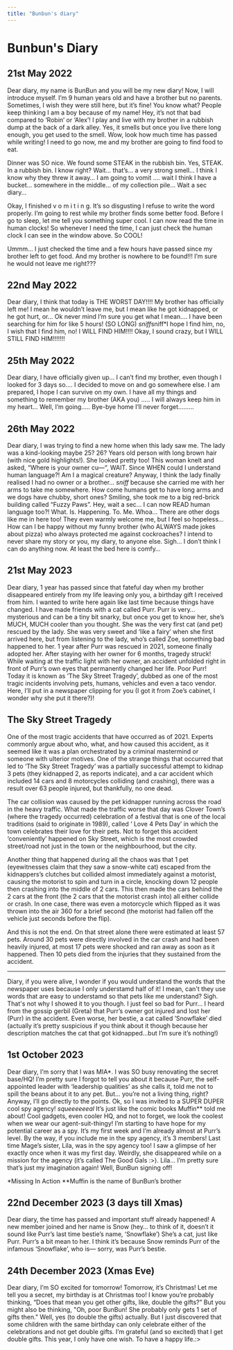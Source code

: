 ```yaml
---
title: "Bunbun's diary"
---
```


# Bunbun's Diary

## 21st May 2022
Dear diary, my name is BunBun and you will be my new diary! Now, I will introduce myself. I’m 9 human years old and have a brother but no parents. Sometimes, I wish they were still here, but it’s fine! You know what? People keep thinking I am a boy because of my name! Hey, it’s not that bad compared to ‘Robin’ or ‘Alex’! I play and live with my brother in a rubbish dump at the back of a dark alley. Yes, it smells but once you live there long enough, you get used to the smell. Wow, look how much time has passed while writing! I need to go now, me and my brother are going to find food to eat. 

Dinner was SO nice. We found some STEAK in the rubbish bin. Yes, STEAK. In a rubbish bin. I know right? Wait… that’s… a very strong smell… 
I think I know why they threw it away… I am going to vomit .... wait I think I have a bucket… somewhere in the middle… of my collection pile… Wait a sec diary…

Okay, I finished v o m i t i n g. It’s so disgusting I refuse to write the word properly. I’m going to rest while my brother finds some better food. Before I go to sleep, let me tell you something super cool. I can now read the time in human clocks! So whenever I need the time, I can just check the human clock I can see in the window above. So COOL!

Ummm… I just checked the time and a few hours have passed since my brother left to get food. And my brother is nowhere to be found!!! I’m sure he would not leave me right???  

## 22nd May 2022 

Dear diary, I think that today is THE WORST DAY!!!! My brother has officially left me! I mean he wouldn’t leave me, but I mean like he got kidnapped, or he got hurt, or… Ok never mind I’m sure you get what I mean…. I have been searching for him for like 5 hours! (SO LONG) *sniff*sniff*I hope I find him, no, I wish that I find him, no! I WILL FIND HIM!!!! Okay, I sound crazy, but I WILL STILL FIND HIM!!!!!!! 

## 25th May 2022

Dear diary, l have officially given up… I can’t find my brother, even though I looked for 3 days so…. I decided to move on and go somewhere else. I am prepared, I hope I can survive on my own. I have all my things and something to remember my brother (AKA you) ….. I will always keep him in my heart… Well, I’m going….. Bye-bye home I’ll never forget………  

## 26th May 2022 

Dear diary, I was trying to find a new home when this lady saw me. The lady was a kind-looking maybe 25? 26? Years old person with long brown hair (with nice gold highlights!). She looked pretty too! This woman knelt and asked, “Where is your owner cu—“, WAIT. Since WHEN could I understand human language?! Am I a magical creature? Anyway, I think the lady finally realised I had no owner or a brother… *sniff* because she carried me with her arms to take me somewhere. How come humans get to have long arms and we dogs have chubby, short ones? Smiling, she took me to a big red-brick building called “Fuzzy Paws”. Hey, wait a sec… I can now READ human language too?! What. Is. Happening. To. Me. Whoa… There are other dogs like me in here too! They even warmly welcome me, but I feel so hopeless… How can I be happy without my funny brother (who ALWAYS made jokes about pizza) who always protected me against cockroaches? I intend to never share my story or you, my diary, to anyone else. Sigh… I don’t think I can do anything now. At least the bed here is comfy…

## 21st May 2023 

Dear diary, 1 year has passed since that fateful day when my brother disappeared entirely from my life leaving only you, a birthday gift I received from him. I wanted to write here again like last time because things have changed. I have made friends with a cat called Purr. Purr is very… mysterious and can be a tiny bit snarky, but once you get to know her, she’s MUCH, MUCH cooler than you thought. She was the very first cat (and pet) rescued by the lady. She was very sweet and ‘like a fairy’ when she first arrived here, but from listening to the lady, who’s called Zoe, something bad happened to her. 1 year after Purr was rescued in 2021, someone finally adopted her. After staying with her owner for 6 months, tragedy struck! While waiting at the traffic light with her owner, an accident unfolded right in front of Purr’s own eyes that permanently changed her life. Poor Purr! Today it is known as ’The Sky Street Tragedy’, dubbed as one of the most tragic incidents involving pets, humans, vehicles and even a taco vendor. Here, I’ll put in a newspaper clipping for you (I got it from Zoe’s cabinet, I wonder why she put it there?)! 

## The Sky Street Tragedy 
  One of the most tragic accidents that have occurred as of 2021. Experts commonly argue about who, what, and how caused this accident, as it seemed like it was a plan orchestrated by a criminal mastermind or someone with ulterior motives. One of the strange things that occurred that led to ‘The Sky Street Tragedy’  was a partially successful attempt to kidnap 3 pets (they kidnapped 2, as reports indicate), and a car accident which included 14 cars and 8 motorcycles colliding (and crashing), there was a result over 63 people injured, but thankfully, no one dead. 
  
  The car collision was caused by the pet kidnapper running across the road in the heavy traffic. What made the traffic worse that day was Clover Town’s (where the tragedy occurred) celebration of a festival that is one of the local traditions (said to originate in 1989), called ‘ Love 4 Pets Day’ in which the town celebrates their love for their pets. Not to forget this accident ‘conveniently’ happened on Sky Street, which is the most crowded street/road not just in the town or the neighbourhood, but the city.
  
  Another thing that happened during all the chaos was that 1 pet (eyewitnesses claim that they saw a snow-white cat) escaped from the kidnappers’s clutches but collided almost immediately against a motorist, causing the motorist to spin and turn in a circle, knocking down 12 people then crashing into the middle of 2 cars. This then made the cars behind the 2 cars at the front (the 2 cars that the motorist crash into) all either collide or crash. In one case, there was even a motorcycle which flipped as it was thrown into the air 360 for a brief second (the motorist had fallen off the vehicle just seconds before the flip).  
  
  And this is not the end. On that street alone there were estimated at least 57 pets. Around 30 pets were directly involved in the car crash and had been heavily injured, at most 17 pets were shocked and ran away as soon as it happened. Then 10 pets died from the injuries that they sustained from the accident.
  
------------------------------------------------------
Diary, if you were alive, I wonder if you would understand the words that the newspaper uses because I only understamd half of it! I mean, can't they use words that are easy to understamd so that pets like me understand? Sigh. That's not why I showed it to you though. I just feel so bad for Purr… I heard from the gossip gerbil (Greta) that Purr’s owner got injured and lost her (Purr) in the accident. Even worse, her bestie, a cat called ’Snowflake’ died (actually it’s pretty suspicious if you think about it though because her description matches the cat that got kidnapped…but I’m sure it’s nothing!)

## 1st October 2023

  Dear diary, I’m sorry that I was MIA*. I was SO busy renovating the secret base/HQ! I’m pretty sure I forgot to tell you about it because Purr, the self-appointed leader with ‘leadership qualities’ as she calls it, told me not to spill the beans about it to any pet. But… you’re not a living thing, right? Anyway, I’ll go directly to the points. 
  Ok, so I was invited to a SUPER DUPER cool spy agency! *squeeeeeeal* It’s just like the comic books Muffin** told me about! Cool gadgets, even cooler HQ, and not to forget, we look the coolest when we wear our agent-suit-thingy! I’m starting to have hope for my potential career as a spy. It’s my first week and I’m already almost at Purr’s level. 
  By the way, if you include me in the spy agency, it’s 3 members! Last time Mage’s sister, Lila, was in the spy agency too! I saw a glimpse of her exactly once when it was my first day. Weirdly, she disappeared while on a mission for the agency (it’s called The Good Gals :>). Lila… I’m pretty sure that’s just my imagination again! Well, BunBun signing off!

*Missing In Action
**Muffin is the name of BunBun’s brother 

## 22nd December 2023 (3 days till Xmas)

Dear diary, the time has passed and important stuff already happened! A new member joined and her name is Snow (hey… to think of it, doesn’t it sound like Purr’s last time bestie’s name, ‘Snowflake’) She’s a cat, just like Purr. Purr’s a bit mean to her. I think it’s because Snow reminds Purr of the infamous ‘Snowflake’, who is— sorry, was Purr’s bestie.

## 24th December 2023 (Xmas Eve)

Dear diary, I’m SO excited for tomorrow! Tomorrow, it’s Christmas! Let me tell you a secret, my birthday is at Christmas too! I know you’re probably thinking, “Does that mean you get other gifts, like, double the gifts?” But you might also be thinking, "Oh, poor BunBun! She probably only gets 1 set of gifts then." Well, yes (to double the gifts) actually. But I just discovered that some children with the same birthday can only celebrate either of the celebrations and not get double gifts. I’m grateful (and so excited) that I get double gifts. This year, I only have one wish. To have a happy life.:>
